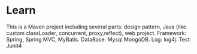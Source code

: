 # Learn

This is a Maven project including several parts: design pattern, Java (like custom classLoader, concurrent, proxy,reflect), web project.
Framework: Spring, Spring MVC, MyBatis.
DataBase: Mysql MongoDB.
Log: log4j.
Test: Junit4

